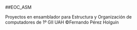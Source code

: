 ##EOC_ASM

Proyectos en ensamblador para Estructura y Organización de computadores de 1º GII UAH
©Fernando Pérez Holguín
